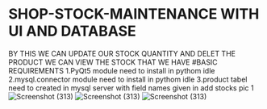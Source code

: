 # SHOP-STOCK-MAINTENANCE WITH UI AND DATABASE
BY THIS WE CAN UPDATE OUR STOCK QUANTITY AND DELET THE PRODUCT 
WE CAN VIEW THE STOCK THAT WE HAVE
 #BASIC REQUIREMENTS
 1.PyQt5 module need to install in pythom idle
 2.mysql.connector module need to install in pythom idle
 3.product tabel need to created in mysql server with field names given in add stocks pic 1
 ![Screenshot (313)](https://user-images.githubusercontent.com/91406189/163117836-9a41ed4b-27a3-4f67-ad19-c5275c8fb201.png)
![Screenshot (313)](https://user-images.githubusercontent.com/91406189/163117844-4a58719f-88ef-48fa-ae8c-5e08cc4feb1b.png)
![Screenshot (313)](https://user-images.githubusercontent.com/91406189/163117873-70d182a0-fae6-4ffd-90bf-f1ff00b8dd95.png)

